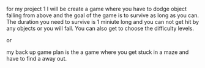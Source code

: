 for my project 1 I will be create a game where you have to dodge object falling from above and the goal of the game is to survive as long as you can. The duration you need to survive is 1 miniute long and you can not get hit by any objects or you will fail. You can also get to choose the difficulty levels.

or

my back up game plan is the a game where you get stuck in a maze and have to find a away out.